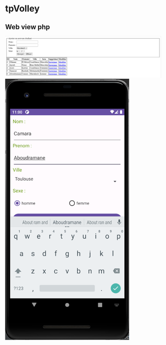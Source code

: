 # tpVolley

## Web view php
![Texte alternatif de l'image](imgs/php.png)
![Texte alternatif de l'image](imgs/android.png)
